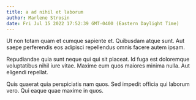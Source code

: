 ```yaml
---
title: a ad nihil et laborum
author: Marlene Strosin
date: Fri Jul 15 2022 17:52:39 GMT-0400 (Eastern Daylight Time)
---
```

Ut non totam quam et cumque sapiente et. Quibusdam atque sunt. Aut saepe perferendis eos adipisci repellendus omnis facere autem ipsam.

 Repudiandae quia sunt neque qui qui sit placeat. Id fuga est doloremque voluptatibus nihil iure vitae. Maxime eum quos maiores minima nulla. Aut eligendi repellat.

 Quis quaerat quia perspiciatis nam quos. Sed impedit officia qui laborum vero. Qui eaque quae maxime in quos.